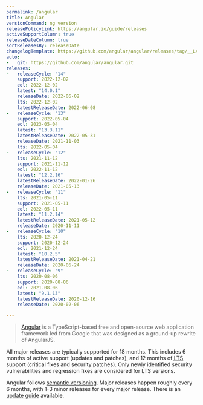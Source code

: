 ```yaml
---
permalink: /angular
title: Angular
versionCommand: ng version
releasePolicyLink: https://angular.io/guide/releases
activeSupportColumn: true
releaseDateColumn: true
sortReleasesBy: releaseDate
changelogTemplate: https://github.com/angular/angular/releases/tag/__LATEST__
auto:
-   git: https://github.com/angular/angular.git
releases:
-   releaseCycle: "14"
    support: 2022-12-02
    eol: 2022-12-02
    latest: "14.0.1"
    releaseDate: 2022-06-02
    lts: 2022-12-02
    latestReleaseDate: 2022-06-08
-   releaseCycle: "13"
    support: 2022-05-04
    eol: 2023-05-04
    latest: "13.3.11"
    latestReleaseDate: 2022-05-31
    releaseDate: 2021-11-03
    lts: 2022-05-04
-   releaseCycle: "12"
    lts: 2021-11-12
    support: 2021-11-12
    eol: 2022-11-12
    latest: "12.2.16"
    latestReleaseDate: 2022-01-26
    releaseDate: 2021-05-13
-   releaseCycle: "11"
    lts: 2021-05-11
    support: 2021-05-11
    eol: 2022-05-11
    latest: "11.2.14"
    latestReleaseDate: 2021-05-12
    releaseDate: 2020-11-11
-   releaseCycle: "10"
    lts: 2020-12-24
    support: 2020-12-24
    eol: 2021-12-24
    latest: "10.2.5"
    latestReleaseDate: 2021-04-21
    releaseDate: 2020-06-24
-   releaseCycle: "9"
    lts: 2020-08-06
    support: 2020-08-06
    eol: 2021-08-06
    latest: "9.1.13"
    latestReleaseDate: 2020-12-16
    releaseDate: 2020-02-06

---
```


> [Angular](https://www.angular.io) is a TypeScript-based free and open-source web application framework led from Google that was designed as a ground-up rewrite of AngularJS.

All major releases are typically supported for 18 months. This includes 6 months of active support (updates and patches), and 12 months of <abbr title="Long Term Support">LTS</abbr> support (critical fixes and security patches). Only newly identified security vulnerabilities and regression fixes are considered for LTS versions.

Angular follows [semantic versioning][semver]. Major releases happen roughly every 6 months, with 1-3 minor releases for every major release. There is an [update guide][updating] available.

[semver]: https://semver.org
[updating]: https://angular.io/guide/updating "Keeping your Angular projects up-to-date"
